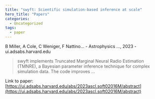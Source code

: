 ```yaml
---
title: "swyft: Scientific simulation-based inference at scale"
hero_title: "Papers"
categories:
  - Uncategorized
tags:
  - paper
---
```

B Miller, A Cole, C Weniger, F Nattino… - Astrophysics …, 2023 - ui.adsabs.harvard.edu



>swyft implements Truncated Marginal Neural Radio Estimation (TMNRE), a Bayesian parameter inference technique for complex simulation data. The code improves …

Link to paper: [https://ui.adsabs.harvard.edu/abs/2023ascl.soft02016M/abstract](https://ui.adsabs.harvard.edu/abs/2023ascl.soft02016M/abstract)
